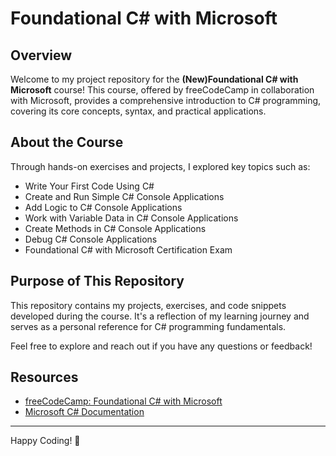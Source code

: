 # Foundational C# with Microsoft

## Overview

Welcome to my project repository for the **(New)Foundational C# with Microsoft** course! This course, offered by freeCodeCamp in collaboration with Microsoft, provides a comprehensive introduction to C# programming, covering its core concepts, syntax, and practical applications.

## About the Course

Through hands-on exercises and projects, I explored key topics such as:

- Write Your First Code Using C#
- Create and Run Simple C# Console Applications
- Add Logic to C# Console Applications
- Work with Variable Data in C# Console Applications
- Create Methods in C# Console Applications
- Debug C# Console Applications
- Foundational C# with Microsoft Certification Exam

## Purpose of This Repository

This repository contains my projects, exercises, and code snippets developed during the course. It's a reflection of my learning journey and serves as a personal reference for C# programming fundamentals.

Feel free to explore and reach out if you have any questions or feedback!

## Resources

- [freeCodeCamp: Foundational C# with Microsoft](https://www.freecodecamp.org/learn/foundational-c-sharp-with-microsoft)
- [Microsoft C# Documentation](https://learn.microsoft.com/en-us/dotnet/csharp/)

---

Happy Coding! 🎉
